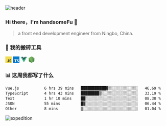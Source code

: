 ![header](https://raw.githubusercontent.com/fzq1998/fzq1998/master/header.png)

### Hi there，I'm handsomeFu 👋

> a front end development engineer from Ningbo, China.

### 🔧 我的搬砖工具
<code><img height="20" src="https://raw.githubusercontent.com/github/explore/80688e429a7d4ef2fca1e82350fe8e3517d3494d/topics/javascript/javascript.png" alt="javascript"></code>
<code><img height="20" src="https://raw.githubusercontent.com/github/explore/80688e429a7d4ef2fca1e82350fe8e3517d3494d/topics/typescript/typescript.png" alt="typescript"></code>
<code><img height="20" src="https://raw.githubusercontent.com/github/explore/80688e429a7d4ef2fca1e82350fe8e3517d3494d/topics/vue/vue.png" alt="vue"></code>
<code><img height="20" src="https://raw.githubusercontent.com/github/explore/80688e429a7d4ef2fca1e82350fe8e3517d3494d/topics/nodejs/nodejs.png" alt="nodejs"></code>



### 📊 这周我都写了什么
<!--START_SECTION:waka-->

```text
Vue.js           6 hrs 39 mins   ███████████▓░░░░░░░░░░░░░   46.69 %
TypeScript       4 hrs 43 mins   ████████▒░░░░░░░░░░░░░░░░   33.19 %
Text             1 hr 10 mins    ██░░░░░░░░░░░░░░░░░░░░░░░   08.30 %
JSON             55 mins         █▓░░░░░░░░░░░░░░░░░░░░░░░   06.44 %
Other            8 mins          ▒░░░░░░░░░░░░░░░░░░░░░░░░   01.04 %
```

<!--END_SECTION:waka-->


![expedition](https://raw.githubusercontent.com/fzq1998/fzq1998/master/expedition.gif)

